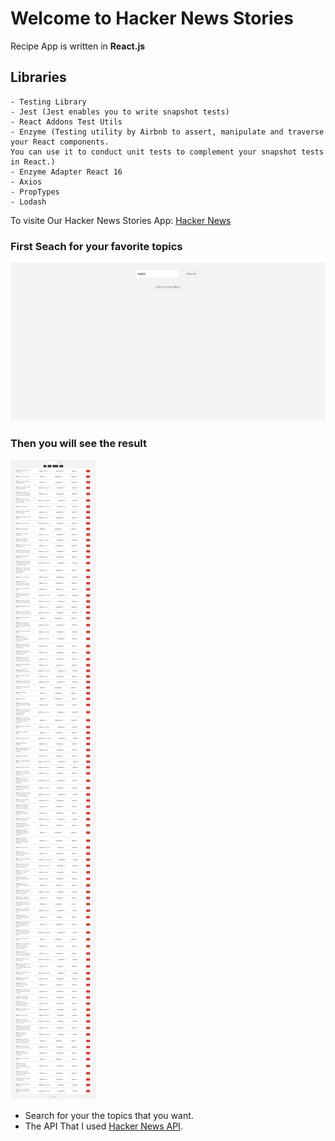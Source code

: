 # Welcome to Hacker News Stories

Recipe App is written in **React.js**

## Libraries

```
- Testing Library
- Jest (Jest enables you to write snapshot tests)
- React Addons Test Utils
- Enzyme (Testing utility by Airbnb to assert, manipulate and traverse your React components.
You can use it to conduct unit tests to complement your snapshot tests in React.)
- Enzyme Adapter React 16
- Axios
- PropTypes
- Lodash
```

To visite Our Hacker News Stories App: <a href="https://yassine-hacker-news-api.netlify.app/" target="_blank">Hacker News</a>

### First Seach for your favorite topics

![Hacker News App Home Preview](./src/assets/yassine-hacker-news-api.png)

### Then you will see the result

![Hacker News App Result Preview](./src/assets/yassine-hacker-news-api-result.png)

- Search for your the topics that you want.
- The API That I used [Hacker News API](https://hn.algolia.com/api/v1).
